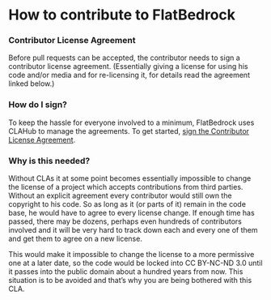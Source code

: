 How to contribute to FlatBedrock
====================================

### Contributor License Agreement

Before pull requests can be accepted, the contributor needs to sign a contributor license agreement. (Essentially giving a license for using his code and/or media and for re-licensing it, for details read the agreement linked below.) 

### How do I sign?

To keep the hassle for everyone involved to a minimum, FlatBedrock uses CLAHub to manage the agreements. To get started, <a href="https://www.clahub.com/agreements/UniversalTeam/FlatBedrock">sign the Contributor License Agreement</a>.

### Why is this needed?

Without CLAs it at some point becomes essentially impossible to change the license of a project which accepts contributions from third parties. Without an explicit agreement every contributor would still own the copyright to his code. So as long as it (or parts of it) remain in the code base, he would have to agree to every license change. If enough time has passed, there may be dozens, perhaps even hundreds of contributors involved and it will be very hard to track down each and every one of them and get them to agree on a new license.

This would make it impossible to change the license to a more permissive one at a later date, so the code would be locked into CC BY-NC-ND 3.0 until it passes into the public domain about a hundred years from now. This situation is to be avoided and that’s why you are being bothered with this CLA.